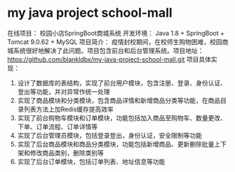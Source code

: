 # my java project school-mall

在线项目： 校园小店SpringBoot商城系统
开发环境： Java 1.8 + SpringBoot + Tomcat 9.0.62 + MySQL
项目简介： 疫情封校期间，在校师生购物困难，校园商城系统很好地解决了此问题。项目包含前台和后台管理系统。项目地址： https://github.com/blankldbx/my-java-project-school-mall.git
项目具体实现：
1. 设计了数据库的表结构，实现了前台用户模块，包含注册、登录、身份认证、登出等功能，并对异常作统一处理
2. 实现了商品模块和分类模块，包含商品详情和新增商品分类等功能，在商品目录列表方法上加Redis缓存提高效率
3. 实现了前台购物车模块和订单模块，功能包括加入商品至购物车、数量更改、下单、订单流程、订单详情等
4. 实现了后台管理员模块，包括登录登出，身份认证，安全限制等功能
5. 实现了后台商品模块和商品分类模块，功能包括新增商品、更新删除批量上下架和修改商品类别，删除类别等
6. 实现了后台订单模块，包括订单列表、地址信息等功能

